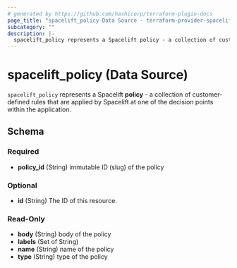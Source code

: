 ```yaml
---
# generated by https://github.com/hashicorp/terraform-plugin-docs
page_title: "spacelift_policy Data Source - terraform-provider-spacelift"
subcategory: ""
description: |-
  spacelift_policy represents a Spacelift policy - a collection of customer-defined rules that are applied by Spacelift at one of the decision points within the application.
---
```


# spacelift_policy (Data Source)

`spacelift_policy` represents a Spacelift **policy** - a collection of customer-defined rules that are applied by Spacelift at one of the decision points within the application.



<!-- schema generated by tfplugindocs -->
## Schema

### Required

- **policy_id** (String) immutable ID (slug) of the policy

### Optional

- **id** (String) The ID of this resource.

### Read-Only

- **body** (String) body of the policy
- **labels** (Set of String)
- **name** (String) name of the policy
- **type** (String) type of the policy


